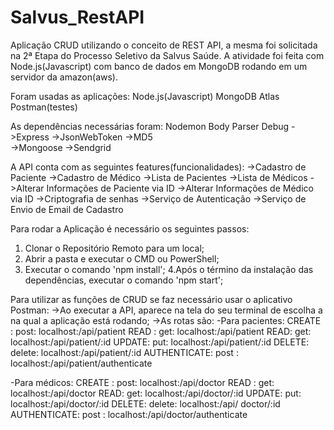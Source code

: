 # Salvus_RestAPI
Aplicação CRUD utilizando o conceito de REST API, a mesma foi solicitada na 2ª Etapa do Processo Seletivo da Salvus Saúde. A atividade foi feita com Node.js(Javascript) com banco de dados em MongoDB rodando em um servidor da amazon(aws).

Foram usadas as aplicações:
  Node.js(Javascript)
  MongoDB Atlas
  Postman(testes)

As dependências necessárias foram:
 Nodemon
 Body Parser
 Debug
->Express
->JsonWebToken
->MD5    
->Mongoose
->Sendgrid

A API conta com as seguintes features(funcionalidades):
      ->Cadastro de Paciente 
      ->Cadastro de Médico
      ->Lista de Pacientes
      ->Lista de Médicos
      ->Alterar Informações de Paciente via ID
      ->Alterar Informações de Médico via ID
      ->Criptografia de senhas
      ->Serviço de Autenticação
      ->Serviço de Envio de Email de Cadastro

Para rodar a Aplicação é necessário os seguintes passos:

1. Clonar o Repositório Remoto para um local;
2. Abrir a pasta e executar o CMD ou PowerShell;
3. Executar o comando 'npm install';
4.Após o término da instalação das dependências, executar o comando 'npm start';

Para utilizar as funções de CRUD se faz necessário usar o aplicativo Postman:
->Ao executar a API, aparece na tela do seu terminal de escolha a <porta> na qual a aplicação está rodando;
->As rotas são:
   -Para pacientes:
    CREATE : post: localhost:<porta>/api/patient
    READ : get: localhost:<porta>/api/patient
    READ:  get: localhost:<porta>/api/patient/:id
    UPDATE: put: localhost:<porta>/api/patient/:id
    DELETE: delete: localhost:<porta>/api/patient/:id
    AUTHENTICATE: post : localhost:<porta>/api/patient/authenticate

   -Para médicos:
    CREATE : post: localhost:<porta>/api/doctor
    READ : get: localhost:<porta>/api/doctor
    READ:  get: localhost:<porta>/api/doctor/:id
    UPDATE: put: localhost:<porta>/api/doctor/:id
    DELETE: delete: localhost:<porta>/api/ doctor/:id
    AUTHENTICATE: post : localhost:<porta>/api/doctor/authenticate
